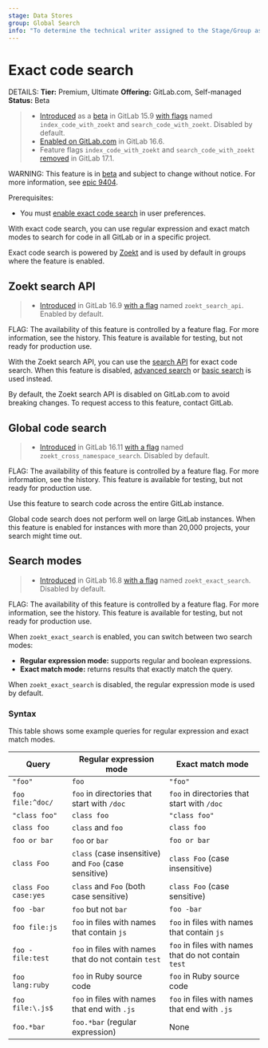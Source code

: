```yaml
---
stage: Data Stores
group: Global Search
info: "To determine the technical writer assigned to the Stage/Group associated with this page, see https://handbook.gitlab.com/handbook/product/ux/technical-writing/#assignments"
---
```


# Exact code search

DETAILS:
**Tier:** Premium, Ultimate
**Offering:** GitLab.com, Self-managed
**Status:** Beta

> - [Introduced](https://gitlab.com/gitlab-org/gitlab/-/merge_requests/105049) as a [beta](../../policy/experiment-beta-support.md#beta) in GitLab 15.9 [with flags](../../administration/feature_flags.md) named `index_code_with_zoekt` and `search_code_with_zoekt`. Disabled by default.
> - [Enabled on GitLab.com](https://gitlab.com/gitlab-org/gitlab/-/issues/388519) in GitLab 16.6.
> - Feature flags `index_code_with_zoekt` and `search_code_with_zoekt` [removed](https://gitlab.com/gitlab-org/gitlab/-/merge_requests/148378) in GitLab 17.1.

WARNING:
This feature is in [beta](../../policy/experiment-beta-support.md#beta) and subject to change without notice.
For more information, see [epic 9404](https://gitlab.com/groups/gitlab-org/-/epics/9404).

Prerequisites:

- You must [enable exact code search](../profile/preferences.md#enable-exact-code-search) in user preferences.

With exact code search, you can use regular expression and exact match modes
to search for code in all GitLab or in a specific project.

Exact code search is powered by [Zoekt](https://github.com/sourcegraph/zoekt)
and is used by default in groups where the feature is enabled.

## Zoekt search API

> - [Introduced](https://gitlab.com/gitlab-org/gitlab/-/merge_requests/143666) in GitLab 16.9 [with a flag](../../administration/feature_flags.md) named `zoekt_search_api`. Enabled by default.

FLAG:
The availability of this feature is controlled by a feature flag.
For more information, see the history.
This feature is available for testing, but not ready for production use.

With the Zoekt search API, you can use the [search API](../../api/search.md) for exact code search.
When this feature is disabled, [advanced search](advanced_search.md) or [basic search](index.md) is used instead.

By default, the Zoekt search API is disabled on GitLab.com to avoid breaking changes.
To request access to this feature, contact GitLab.

## Global code search

> - [Introduced](https://gitlab.com/gitlab-org/gitlab/-/merge_requests/147077) in GitLab 16.11 [with a flag](../../administration/feature_flags.md) named `zoekt_cross_namespace_search`. Disabled by default.

FLAG:
The availability of this feature is controlled by a feature flag.
For more information, see the history.
This feature is available for testing, but not ready for production use.

Use this feature to search code across the entire GitLab instance.

Global code search does not perform well on large GitLab instances.
When this feature is enabled for instances with more than 20,000 projects, your search might time out.

## Search modes

> - [Introduced](https://gitlab.com/gitlab-org/gitlab/-/issues/434417) in GitLab 16.8 [with a flag](../../administration/feature_flags.md) named `zoekt_exact_search`. Disabled by default.

FLAG:
The availability of this feature is controlled by a feature flag.
For more information, see the history.
This feature is available for testing, but not ready for production use.

When `zoekt_exact_search` is enabled, you can switch between two search modes:

- **Regular expression mode:** supports regular and boolean expressions.
- **Exact match mode:** returns results that exactly match the query.

When `zoekt_exact_search` is disabled, the regular expression mode is used by default.

### Syntax

This table shows some example queries for regular expression and exact match modes.

| Query                | Regular expression mode                               | Exact match mode               |
| -------------------- | ----------------------------------------------------- | ------------------------------ |
| `"foo"`              | `foo`                                                 | `"foo"`                        |
| `foo file:^doc/`     | `foo` in directories that start with `/doc`           | `foo` in directories that start with `/doc` |
| `"class foo"`        | `class foo`                                           | `"class foo"`                  |
| `class foo`          | `class` and `foo`                                     | `class foo`                    |
| `foo or bar`         | `foo` or `bar`                                        | `foo or bar`                   |
| `class Foo`          | `class` (case insensitive) and `Foo` (case sensitive) | `class Foo` (case insensitive) |
| `class Foo case:yes` | `class` and `Foo` (both case sensitive)               | `class Foo` (case sensitive)   |
| `foo -bar`           | `foo` but not `bar`                                   | `foo -bar`                     |
| `foo file:js`        | `foo` in files with names that contain `js`           | `foo` in files with names that contain `js` |
| `foo -file:test`     | `foo` in files with names that do not contain `test`  | `foo` in files with names that do not contain `test` |
| `foo lang:ruby`      | `foo` in Ruby source code                             | `foo` in Ruby source code      |
| `foo file:\.js$`     | `foo` in files with names that end with `.js`         | `foo` in files with names that end with `.js` |
| `foo.*bar`           | `foo.*bar` (regular expression)                       | None                           |
